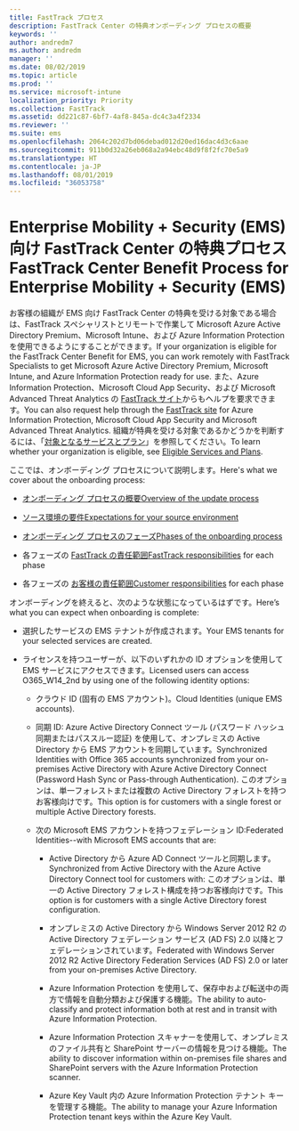 ```yaml
---
title: FastTrack プロセス
description: FastTrack Center の特典オンボーディング プロセスの概要
keywords: ''
author: andredm7
ms.author: andredm
manager: ''
ms.date: 08/02/2019
ms.topic: article
ms.prod: ''
ms.service: microsoft-intune
localization_priority: Priority
ms.collection: FastTrack
ms.assetid: dd221c87-6bf7-4af8-845a-dc4c3a4f2334
ms.reviewer: ''
ms.suite: ems
ms.openlocfilehash: 2064c202d7bd06debad012d20ed16dac4d3c6aae
ms.sourcegitcommit: 911b0d32a26eb068a2a94ebc48d9f8f2fc70e5a9
ms.translationtype: HT
ms.contentlocale: ja-JP
ms.lasthandoff: 08/01/2019
ms.locfileid: "36053758"
---
```

# <a name="fasttrack-center-benefit-process-for-enterprise-mobility--security-ems"></a><span data-ttu-id="959f3-103">Enterprise Mobility + Security (EMS) 向け FastTrack Center の特典プロセス</span><span class="sxs-lookup"><span data-stu-id="959f3-103">FastTrack Center Benefit Process for Enterprise Mobility + Security (EMS)</span></span>
<span data-ttu-id="959f3-104">お客様の組織が EMS 向け FastTrack Center の特典を受ける対象である場合は、FastTrack スペシャリストとリモートで作業して Microsoft Azure Active Directory Premium、Microsoft Intune、および Azure Information Protection を使用できるようにすることができます。</span><span class="sxs-lookup"><span data-stu-id="959f3-104">If your organization is eligible for the FastTrack Center Benefit for EMS, you can work remotely with FastTrack Specialists to get Microsoft Azure Active Directory Premium, Microsoft Intune, and Azure Information Protection ready for use.</span></span> <span data-ttu-id="959f3-105">また、Azure Information Protection、Microsoft Cloud App Security、および Microsoft Advanced Threat Analytics の [FastTrack サイト](https://www.microsoft.com/fasttrack/microsoft-365/ems)からもヘルプを要求できます。</span><span class="sxs-lookup"><span data-stu-id="959f3-105">You can also request help through the [FastTrack site](https://www.microsoft.com/fasttrack/microsoft-365/ems) for Azure Information Protection, Microsoft Cloud App Security and Microsoft Advanced Threat Analytics.</span></span> <span data-ttu-id="959f3-106">組織が特典を受ける対象であるかどうかを判断するには、「[対象となるサービスとプラン](M365-eligible-services-and-plans.md)」を参照してください。</span><span class="sxs-lookup"><span data-stu-id="959f3-106">To learn whether your organization is eligible, see [Eligible Services and Plans](M365-eligible-services-and-plans.md).</span></span>


<span data-ttu-id="959f3-107">ここでは、オンボーディング プロセスについて説明します。</span><span class="sxs-lookup"><span data-stu-id="959f3-107">Here's what we cover about the onboarding process:</span></span>

-   [<span data-ttu-id="959f3-108">オンボーディング プロセスの概要</span><span class="sxs-lookup"><span data-stu-id="959f3-108">Overview of the update process</span></span>](EMS-fasttrack-benefit-overview.md)

-   [<span data-ttu-id="959f3-109">ソース環境の要件</span><span class="sxs-lookup"><span data-stu-id="959f3-109">Expectations for your source environment</span></span>](EMS-source-environment-expectations.md)

-   [<span data-ttu-id="959f3-110">オンボーディング プロセスのフェーズ</span><span class="sxs-lookup"><span data-stu-id="959f3-110">Phases of the onboarding process</span></span>](EMS-onboarding-phases.md)

-   <span data-ttu-id="959f3-111">各フェーズの [FastTrack の責任範囲](EMS-fasttrack-responsibilities.md)</span><span class="sxs-lookup"><span data-stu-id="959f3-111">[FastTrack responsibilities](EMS-fasttrack-responsibilities.md) for each phase</span></span>

-   <span data-ttu-id="959f3-112">各フェーズの [お客様の責任範囲](EMS-your-responsibilities.md)</span><span class="sxs-lookup"><span data-stu-id="959f3-112">[Customer responsibilities](EMS-your-responsibilities.md) for each phase</span></span>

<span data-ttu-id="959f3-113">オンボーディングを終えると、次のような状態になっているはずです。</span><span class="sxs-lookup"><span data-stu-id="959f3-113">Here’s what you can expect when onboarding is complete:</span></span>

-   <span data-ttu-id="959f3-114">選択したサービスの EMS テナントが作成されます。</span><span class="sxs-lookup"><span data-stu-id="959f3-114">Your EMS tenants for your selected services are created.</span></span>

-   <span data-ttu-id="959f3-115">ライセンスを持つユーザーが、以下のいずれかの ID オプションを使用して EMS サービスにアクセスできます。</span><span class="sxs-lookup"><span data-stu-id="959f3-115">Licensed users can access O365_W14_2nd by using one of the following identity options:</span></span>

    -   <span data-ttu-id="959f3-116">クラウド ID (固有の EMS アカウント)。</span><span class="sxs-lookup"><span data-stu-id="959f3-116">Cloud Identities (unique EMS accounts).</span></span>

    -   <span data-ttu-id="959f3-117">同期 ID: Azure Active Directory Connect ツール (パスワード ハッシュ同期またはパススルー認証) を使用して、オンプレミスの Active Directory から EMS アカウントを同期しています。</span><span class="sxs-lookup"><span data-stu-id="959f3-117">Synchronized Identities with Office 365 accounts synchronized from your on-premises Active Directory with Azure Active Directory Connect (Password Hash Sync or Pass-through Authentication).</span></span> <span data-ttu-id="959f3-118">このオプションは、単一フォレストまたは複数の Active Directory フォレストを持つお客様向けです。</span><span class="sxs-lookup"><span data-stu-id="959f3-118">This option is for customers with a single forest or multiple Active Directory forests.</span></span>

    -   <span data-ttu-id="959f3-119">次の Microsoft EMS アカウントを持つフェデレーション ID:</span><span class="sxs-lookup"><span data-stu-id="959f3-119">Federated Identities--with Microsoft EMS accounts that are:</span></span>

        -   <span data-ttu-id="959f3-120">Active Directory から Azure AD Connect ツールと同期します。</span><span class="sxs-lookup"><span data-stu-id="959f3-120">Synchronized from Active Directory with the Azure Active Directory Connect tool for customers with:</span></span> <span data-ttu-id="959f3-121">このオプションは、単一の Active Directory フォレスト構成を持つお客様向けです。</span><span class="sxs-lookup"><span data-stu-id="959f3-121">This option is for customers with a single Active Directory forest configuration.</span></span>

        -   <span data-ttu-id="959f3-122">オンプレミスの Active Directory から Windows Server 2012 R2 の Active Directory フェデレーション サービス (AD FS) 2.0 以降とフェデレーションされています。</span><span class="sxs-lookup"><span data-stu-id="959f3-122">Federated with Windows Server 2012 R2 Active Directory Federation Services (AD FS) 2.0 or later from your on-premises Active Directory.</span></span>

        -   <span data-ttu-id="959f3-123">Azure Information Protection を使用して、保存中および転送中の両方で情報を自動分類および保護する機能。</span><span class="sxs-lookup"><span data-stu-id="959f3-123">The ability to auto-classify and protect information both at rest and in transit with Azure Information Protection.</span></span> 

        -   <span data-ttu-id="959f3-124">Azure Information Protection スキャナーを使用して、オンプレミスのファイル共有と SharePoint サーバーの情報を見つける機能。</span><span class="sxs-lookup"><span data-stu-id="959f3-124">The ability to discover information within on-premises file shares and SharePoint servers with the Azure Information Protection scanner.</span></span> 

        -   <span data-ttu-id="959f3-125">Azure Key Vault 内の Azure Information Protection テナント キーを管理する機能。</span><span class="sxs-lookup"><span data-stu-id="959f3-125">The ability to manage your Azure Information Protection tenant keys within the Azure Key Vault.</span></span> 
